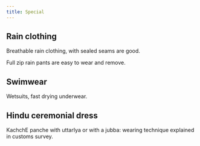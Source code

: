 ```yaml
---
title: Special
---
```


## Rain clothing

Breathable rain clothing, with sealed seams are good.

Full zip rain pants are easy to wear and remove.

## Swimwear

Wetsuits, fast drying underwear.

## Hindu ceremonial dress

KachchE panche with uttarIya or with a jubba: wearing technique
explained in customs survey.
